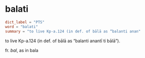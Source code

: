 # balati

``` toml
dict_label = "PTS"
word = "balati"
summary = "to live Kp-a.124 (in def. of bālā as “balanti anan"
```

to live Kp\-a.124 (in def. of bālā as “balanti anantī ti bālā”).

fr. *bal*, as in bala

